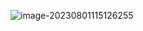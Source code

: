 ![image-20230801115126255](C:/Users/zhengjian/AppData/Roaming/Typora/typora-user-images/image-20230801115126255.png)










